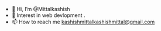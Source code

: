 - 👋 Hi, I’m @Mittalkashish
- 👀  Interest in web devlopment .
- 📫 How to reach me kashishmittalkashishmittal@gmail.com

<!---
I am Kashish Mittal , currently pursuing btech in IT from NIT SRINAGAR. A FRONT END DEVLOPER , who loves to code and exploring differnt things in tech .
--->
<!---
[![Mittalkashish's GitHub | Stats](https://stats.quine.sh/Mittalkashish/github?theme=dark)](https://quine.sh?utm_source=widgets&utm_campaign=Mittalkashish)
--->
